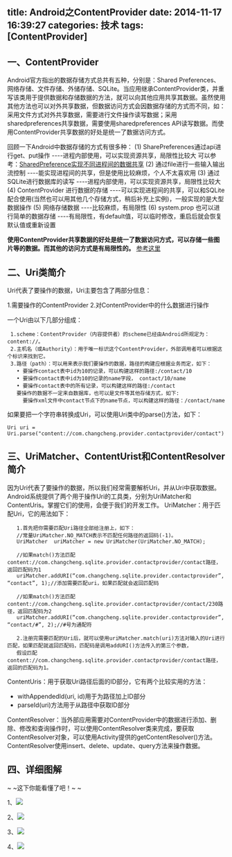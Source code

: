 title: Android之ContentProvider
date: 2014-11-17 16:39:27
categories: 技术
tags: [ContentProvider]
---
## 一、ContentProvider
Android官方指出的数据存储方式总共有五种，分别是：Shared Preferences、网络存储、文件存储、外储存储、SQLite。当应用继承ContentProvider类，并重写该类用于提供数据和存储数据的方法，就可以向其他应用共享其数据。虽然使用其他方法也可以对外共享数据，但数据访问方式会因数据存储的方式而不同，如：采用文件方式对外共享数据，需要进行文件操作读写数据；采用sharedpreferences共享数据，需要使用sharedpreferences API读写数据。而使用ContentProvider共享数据的好处是统一了数据访问方式。
<!--more--> 

回顾一下Android中数据存储的方式有很多种：
(1) SharePreferences通过api进行get、put操作   ----进程内部使用，可以实现资源共享，局限性比较大
可以参考：[SharedPreference实现不同进程间的数据共享](http://blog.csdn.net/shift_wwx/article/details/9243109)
(2) 通过file进行一些输入输出流控制   ----能实现进程间的共享，但是使用比较麻烦，个人不太喜欢用
(3) 通过SQLite进行数据库的读写   ----进程内部使用，可以实现资源共享，局限性比较大
(4) ContentProvider 进行数据的存储   ----可以实现进程间的共享，可以和SQLite配合使用(当然也可以用其他几个存储方式，稍后补充上实例)，一般实现的是大型数据操作
(5) 网络存储数据  ----比较麻烦，有局限性
(6) system.prop 也可以进行简单的数据存储    ----有局限性，有default值，可以临时修改，重启后就会恢复默认值或重新设置

**使用ContentProvider共享数据的好处是统一了数据访问方式，可以存储一些图片等的数据。而其他的访问方式是有局限性的。**
[参考这里](http://blog.csdn.net/shift_wwx/article/details/24350781)
## 二、Uri类简介
Uri代表了要操作的数据，Uri主要包含了两部分信息：

1.需要操作的ContentProvider
2.对ContentProvider中的什么数据进行操作

一个Uri由以下几部分组成：

     1.scheme：ContentProvider（内容提供者）的scheme已经由Android所规定为：content://。
     2.主机名（或Authority）：用于唯一标识这个ContentProvider，外部调用者可以根据这个标识来找到它。
     3.路径（path）：可以用来表示我们要操作的数据，路径的构建应根据业务而定，如下：
       • 要操作contact表中id为10的记录，可以构建这样的路径:/contact/10
       • 要操作contact表中id为10的记录的name字段， contact/10/name
       • 要操作contact表中的所有记录，可以构建这样的路径:/contact
       要操作的数据不一定来自数据库，也可以是文件等其他存储方式，如下:
         要操作xml文件中contact节点下的name节点，可以构建这样的路径：/contact/name
如果要把一个字符串转换成Uri，可以使用Uri类中的parse()方法，如下：

    Uri uri = Uri.parse("content://com.changcheng.provider.contactprovider/contact")

## 三、UriMatcher、ContentUrist和ContentResolver简介
因为Uri代表了要操作的数据，所以我们经常需要解析Uri，并从Uri中获取数据。Android系统提供了两个用于操作Uri的工具类，分别为UriMatcher和ContentUris。掌握它们的使用，会便于我们的开发工作。
UriMatcher：用于匹配Uri，它的用法如下：

       1.首先把你需要匹配Uri路径全部给注册上，如下：
       //常量UriMatcher.NO_MATCH表示不匹配任何路径的返回码(-1)。
       UriMatcher  uriMatcher = new UriMatcher(UriMatcher.NO_MATCH);

       //如果match()方法匹配content://com.changcheng.sqlite.provider.contactprovider/contact路径，返回匹配码为1
       uriMatcher.addURI(“com.changcheng.sqlite.provider.contactprovider”, “contact”, 1);//添加需要匹配uri，如果匹配就会返回匹配码

       //如果match()方法匹配content://com.changcheng.sqlite.provider.contactprovider/contact/230路径，返回匹配码为2
       uriMatcher.addURI(“com.changcheng.sqlite.provider.contactprovider”, “contact/#”, 2);//#号为通配符
      
       2.注册完需要匹配的Uri后，就可以使用uriMatcher.match(uri)方法对输入的Uri进行匹配，如果匹配就返回匹配码，匹配码是调用addURI()方法传入的第三个参数，
       假设匹配content://com.changcheng.sqlite.provider.contactprovider/contact路径，返回的匹配码为1。

ContentUris：用于获取Uri路径后面的ID部分，它有两个比较实用的方法：
* withAppendedId(uri, id)用于为路径加上ID部分
* parseId(uri)方法用于从路径中获取ID部分

ContentResolver：当外部应用需要对ContentProvider中的数据进行添加、删除、修改和查询操作时，可以使用ContentResolver类来完成，要获取ContentResolver对象，可以使用Activity提供的getContentResolver()方法。 ContentResolver使用insert、delete、update、query方法来操作数据。

## 四、详细图解

 ~ ~这下你能看懂了吧！~ ~

1、![](http://jackhai.qiniudn.com/1.png)

2、![](http://jackhai.qiniudn.com/2.png)

3、![](http://jackhai.qiniudn.com/3.png)

4、![](http://jackhai.qiniudn.com/4_总结.png)




